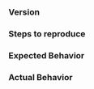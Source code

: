 <!--
Thanks for using react-bootstrap-typeahead and for your interest in contributing!

Do not simply delete this template or your issue will be closed. Issues without required information will be closed.

Usage questions
======================
Unless you believe you've encountered a bug, the issue tracker isn't the right place for getting help with your code. This format is not well-suited for Q&A, and questions here don't have as much visibility as they do elsewhere. Before you ask a question, here are some resources to get help first:

- Read the docs: https://github.com/ericgio/react-bootstrap-typeahead/tree/master/docs
- Try the examples: http://ericgio.github.io/react-bootstrap-typeahead/
- Look for/ask questions on StackOverflow: https://stackoverflow.com/questions/ask?tags=react-bootstrap-typeahead

Feature requests
=======================
Remove the bug template below and provide thoughtful commentary *and code samples* on what this feature means for your product. What will it allow you to do that you can't do today? How will it make current work-arounds straightforward? What potential bugs and edge cases does it help to avoid? etc.

Bug reports
======================
For bug reports, please fill out the template below.
-->

<!-- BUG TEMPLATE -->

### Version

<!-- Be sure to double-check your installed version, as it may differ from the version listed in your package.json -->

### Steps to reproduce

<!-- Please provide DETAILED steps or better yet, a minimal repro case. If I can't reproduce the problem based on the information you provide, your issue will be closed. -->

### Expected Behavior

<!-- Describe what you would have expected. -->

### Actual Behavior

<!-- Describe what went wrong. -->
